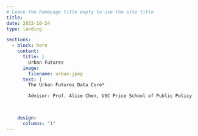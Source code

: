 ```yaml
---
# Leave the homepage title empty to use the site title
title:
date: 2022-10-24
type: landing

sections:
  - block: hero
    content:
      title: |
        Urban Futures
      image:
        filename: urban.jpeg
      text: |
        The Urban Futures Data Core*  

        Advisor: Prof. Alice Chen, USC Price School of Public Policy

        

    design:
      columns: "1"
---
```

